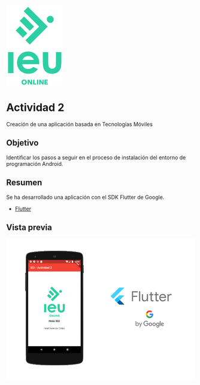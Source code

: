 <img src="https://github.com/fidelvo/proyecto/blob/master/assets/logo_ieu.png?raw=true">

# Actividad 2

Creación de una aplicación basada en Tecnologías Móviles

## Objetivo

Identificar los pasos a seguir en el proceso de instalación del entorno de programación Android.

## Resumen

Se ha desarrollado una aplicación con el SDK Flutter de Google.

- [Flutter](https://flutter-es.io)

## Vista previa

<img src="https://github.com/fidelvo/proyecto/blob/master/assets/screenshot.png?raw=true">